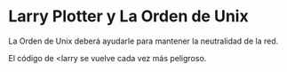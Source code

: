 # Larry Plotter y La Orden de Unix

La Orden de Unix deberá ayudarle para mantener la neutralidad de la red.


El código de <larry se vuelve cada vez más peligroso.
